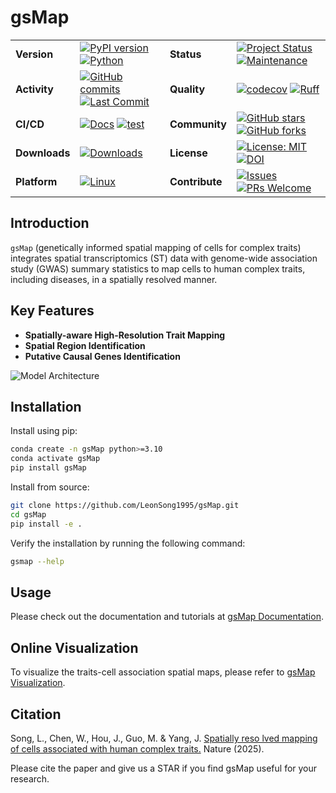 # gsMap

|               |                                                                                                      |                |                                                                                                    |
| ------------- | ---------------------------------------------------------------------------------------------------- | -------------- | -------------------------------------------------------------------------------------------------- |
| __Version__   | [![PyPI version][pypi-badge]][pypi-url] [![Python][python-badge]][python-url]                        | __Status__     | [![Project Status][status-badge]][status-url] [![Maintenance][maintenance-badge]][maintenance-url] |
| __Activity__  | [![GitHub commits][commits-badge]][commits-url] [![Last Commit][last-commit-badge]][last-commit-url] | __Quality__    | [![codecov][codecov-badge]][codecov-url] [![Ruff][ruff-badge]][ruff-url]                           |
| __CI/CD__     | [![Docs][docs-badge]][docs-url] [![test][test-badge]][test-url]                                      | __Community__  | [![GitHub stars][stars-badge]][stars-url] [![GitHub forks][forks-badge]][forks-url]                |
| __Downloads__ | [![Downloads][downloads-badge]][downloads-url]                                                       | __License__    | [![License: MIT][license-badge]][license-url] [![DOI][doi-badge]][doi-url]                         |
| __Platform__  | [![Linux][linux-badge]][linux-url]                                                                   | __Contribute__ | [![Issues][issues-badge]][issues-url] [![PRs Welcome][pr-badge]][pr-url]                           |

## Introduction

`gsMap` (genetically informed spatial mapping of cells for complex traits)
integrates spatial transcriptomics (ST) data with genome-wide association study (GWAS)
summary statistics to map cells to human complex traits, including diseases,
in a spatially resolved manner.

## Key Features

- __Spatially-aware High-Resolution Trait Mapping__
- __Spatial Region Identification__
- __Putative Causal Genes Identification__

![Model Architecture](schematic.png)

## Installation

Install using pip:

```bash
conda create -n gsMap python>=3.10
conda activate gsMap
pip install gsMap
```

Install from source:

```bash
git clone https://github.com/LeonSong1995/gsMap.git
cd gsMap
pip install -e .
```

Verify the installation by running the following command:

```bash
gsmap --help
```

## Usage

Please check out the documentation and tutorials at [gsMap Documentation](https://yanglab.westlake.edu.cn/gsmap/document/software).

## Online Visualization

To visualize the traits-cell association spatial maps,
please refer to [gsMap Visualization](https://yanglab.westlake.edu.cn/gsmap/visualize).

## Citation

Song, L., Chen, W., Hou, J., Guo, M. & Yang, J.
[Spatially reso lved mapping of cells associated with human complex traits.](https://doi.org/10.1038/s41586-025-08757-x)
Nature (2025).

Please cite the paper and give us a STAR if you find gsMap useful for your research.

<!-- Badge links -->

[codecov-badge]: https://codecov.io/gh/JianYang-Lab/gsMap/graph/badge.svg?token=NFZFXZIEUU
[codecov-url]: https://codecov.io/gh/JianYang-Lab/gsMap
[commits-badge]: https://img.shields.io/github/commit-activity/m/JianYang-Lab/gsMap
[commits-url]: https://github.com/JianYang-Lab/gsMap/commits/main
[docs-badge]: https://github.com/JianYang-Lab/gsMap/actions/workflows/docs.yml/badge.svg
[docs-url]: https://github.com/JianYang-Lab/gsMap/actions/workflows/docs.yml
[doi-badge]: https://img.shields.io/badge/DOI-10.1038%2Fs41586--025--08757--x-blue
[doi-url]: https://doi.org/10.1038/s41586-025-08757-x
[downloads-badge]: https://static.pepy.tech/badge/gsMap
[downloads-url]: https://pepy.tech/project/gsMap
[forks-badge]: https://img.shields.io/github/forks/JianYang-Lab/gsMap
[forks-url]: https://github.com/JianYang-Lab/gsMap/network/members
[issues-badge]: https://img.shields.io/github/issues/JianYang-Lab/gsMap
[issues-url]: https://github.com/JianYang-Lab/gsMap/issues
[last-commit-badge]: https://img.shields.io/github/last-commit/JianYang-Lab/gsMap
[last-commit-url]: https://github.com/JianYang-Lab/gsMap/commits/main
[license-badge]: https://img.shields.io/badge/License-MIT-yellow.svg
[license-url]: https://opensource.org/licenses/MIT
[linux-badge]: https://img.shields.io/badge/Linux-%E2%9C%93-success
[linux-url]: https://github.com/JianYang-Lab/gsMap/actions/workflows/test_linux.yml
[maintenance-badge]: https://img.shields.io/badge/Maintained%3F-yes-green.svg
[maintenance-url]: https://github.com/JianYang-Lab/gsMap/graphs/commit-activity
[pr-badge]: https://img.shields.io/badge/PRs-welcome-brightgreen.svg
[pr-url]: https://github.com/JianYang-Lab/gsMap/pulls
[pypi-badge]: https://img.shields.io/pypi/v/gsMap
[pypi-url]: https://pypi.org/project/gsMap/
[python-badge]: https://img.shields.io/pypi/pyversions/gsMap
[python-url]: https://www.python.org
[ruff-badge]: https://img.shields.io/endpoint?url=https://raw.githubusercontent.com/astral-sh/ruff/main/assets/badge/v2.json
[ruff-url]: https://github.com/astral-sh/ruff
[stars-badge]: https://img.shields.io/github/stars/JianYang-Lab/gsMap
[stars-url]: https://github.com/JianYang-Lab/gsMap/stargazers
[status-badge]: https://www.repostatus.org/badges/latest/active.svg
[status-url]: https://www.repostatus.org/#active
[test-badge]: https://github.com/JianYang-Lab/gsMap/actions/workflows/test_linux.yml/badge.svg
[test-url]: https://github.com/JianYang-Lab/gsMap/actions/workflows/test_linux.yml
